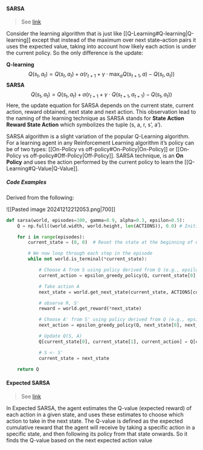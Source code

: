 #### SARSA
> See [link](https://www.geeksforgeeks.org/sarsa-reinforcement-learning/)

Consider the learning algorithm that is just like [[Q-Learning#Q-learning|Q-learning]] except that instead of the maximum over next state–action pairs it uses the expected value, taking into account how likely each action is under the current policy. So the only difference is the update:

**Q-learning**
$$
Q(s_{t},a_{t})= Q(s_{t},a_{t}) + \alpha(r_{t+1}+\gamma \cdot\text{max}_{\alpha}Q(s_{t+1},a)-Q(s_{t},a_{t}))
$$
**SARSA**
$$
Q(s_{t},a_{t})= Q(s_{t}, a_{t}) + \alpha(r_{t+1}+\gamma \cdot Q(s_{t+1},a_{t+1})-Q(s_{t},a_{t}))
$$
Here, the update equation for SARSA depends on the current state, current action, reward obtained, next state and next action. This observation lead to the naming of the learning technique as SARSA stands for **State Action Reward State Action** which symbolizes the tuple (s, a, r, s’, a’).

SARSA algorithm is a slight variation of the popular Q-Learning algorithm. For a learning agent in any Reinforcement Learning algorithm it’s policy can be of two types: [[On-Policy vs off-policy#On-Policy|On-Policy]] or [[On-Policy vs off-policy#Off-Policy|Off-Policy]].
SARSA technique, is an **On Policy** and uses the action performed by the current policy to learn the [[Q-Learning#Q-Value|Q-Value]].  

##### Code Examples
Derived from the following:


![[Pasted image 20241212212053.png|700]]

```python
def sarsa(world, episodes=100, gamma=0.9, alpha=0.3, epsilon=0.5):
    Q = np.full((world.width, world.height, len(ACTIONS)), 0.0) # Initialize the Q table with zeros

    for i in range(episodes):
        current_state = (0, 0)  # Reset the state at the beginning of each episode

        # We now loop through each step in the episode
        while not world.is_terminal(*current_state):

            # Choose A from S using policy derived from Q (e.g., epsilon-greedy)
            current_action = epsilon_greedy_policy(Q, current_state[0], current_state[1], epsilon)

            # Take action A
            next_state = world.get_next_state(current_state, ACTIONS[current_action])

            # observe R, S'
            reward = world.get_reward(*next_state)

            # Choose A' from S' using policy derived from Q (e.g., epsilon -greedy)
            next_action = epsilon_greedy_policy(Q, next_state[0], next_state[1], epsilon)

            # Update Q(S, A)
            Q[current_state[0], current_state[1], current_action] = Q[current_state[0], current_state[1], current_action] + alpha * (reward + gamma * Q[next_state[0], next_state[1], next_action] - Q[current_state[0], current_state[1], current_action])

            # S <- S'
            current_state = next_state

    return Q
```

#### Expected SARSA

> See [link](https://www.geeksforgeeks.org/expected-sarsa-in-reinforcement-learning/?ref=gcse_outind)

In Expected SARSA, the agent estimates the Q-value (expected reward) of each action in a given state, and uses these estimates to choose which action to take in the next state. The Q-value is defined as the expected cumulative reward that the agent will receive by taking a specific action in a specific state, and then following its policy from that state onwards.
So it finds the Q-value based on the next expected action value